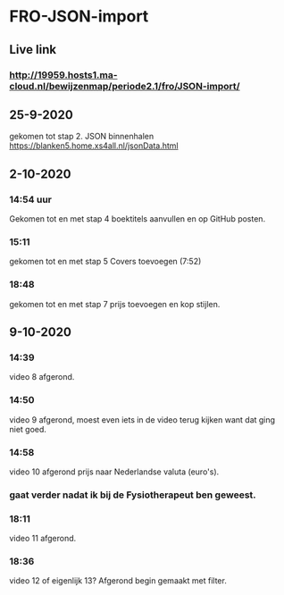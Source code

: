 # FRO-JSON-import 
## Live link
### http://19959.hosts1.ma-cloud.nl/bewijzenmap/periode2.1/fro/JSON-import/
## 25-9-2020
gekomen tot stap 2. JSON binnenhalen https://blanken5.home.xs4all.nl/jsonData.html
## 2-10-2020
### 14:54 uur
Gekomen tot en met stap 4 boektitels aanvullen en op GitHub posten.
### 15:11
gekomen tot en met stap 5 Covers toevoegen (7:52)
### 18:48
gekomen tot en met stap 7 prijs toevoegen en kop stijlen.
## 9-10-2020
### 14:39
video 8 afgerond.
### 14:50
video 9 afgerond, moest even iets in de video terug kijken want dat ging niet goed. 
### 14:58
video 10 afgerond prijs naar Nederlandse valuta (euro's).
### gaat verder nadat ik bij de Fysiotherapeut ben geweest.
### 18:11
video 11 afgerond.
### 18:36
video 12 of eigenlijk 13? Afgerond begin gemaakt met filter.
